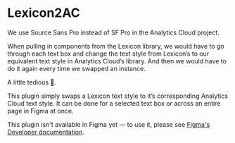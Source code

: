 # Lexicon2AC

We use Source Sans Pro instead of SF Pro in the Analytics Cloud project. 

When pulling in components from the Lexicon library, we would have to go through each text box and change the text style from Lexicon’s to our equivalent text style in Analytics Cloud’s library. And then we would have to do it again every time we swapped an instance. 

A little tedious :grimacing:. 

This plugin simply swaps a Lexicon text style to it’s corresponding Analytics Cloud text style. It can be done for a selected text box or across an entire page in Figma at once.

This plugin isn't available in Figma yet — to use it, please see [Figma's Developer documentation](https://www.figma.com/plugin-docs/intro/).
